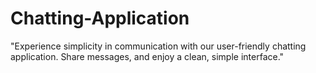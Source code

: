 # Chatting-Application
"Experience simplicity in communication with our user-friendly chatting application. Share messages, and enjoy a clean, simple interface."
